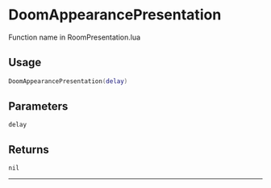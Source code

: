 # DoomAppearancePresentation
Function name in RoomPresentation.lua
## Usage
```lua
DoomAppearancePresentation(delay)
```
## Parameters
`delay`
## Returns
`nil`

---